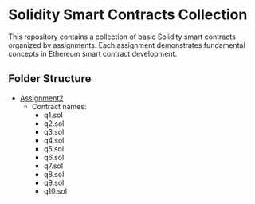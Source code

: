 # Solidity Smart Contracts Collection

This repository contains a collection of basic Solidity smart contracts organized by assignments. Each assignment demonstrates fundamental concepts in Ethereum smart contract development.

## Folder Structure


- [Assignment2](Assignment2)
  - Contract names:
    - q1.sol
    - q2.sol
    - q3.sol
    - q4.sol
    - q5.sol
    - q6.sol
    - q7.sol
    - q8.sol
    - q9.sol
    - q10.sol
